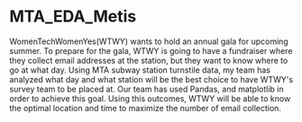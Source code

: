 # MTA_EDA_Metis

WomenTechWomenYes(WTWY) wants to hold an annual gala for upcoming summer.
To prepare for the gala, WTWY is going to have a fundraiser where they collect email addresses at the station, but they want to know where to go at what day.
Using MTA subway station turnstile data, my team has analyzed what day and what station will be the best choice to have WTWY's survey team to be placed at.
Our team has used Pandas, and matplotlib in order to achieve this goal.
Using this outcomes, WTWY will be able to know the optimal location and time to maximize the number of email collection.

